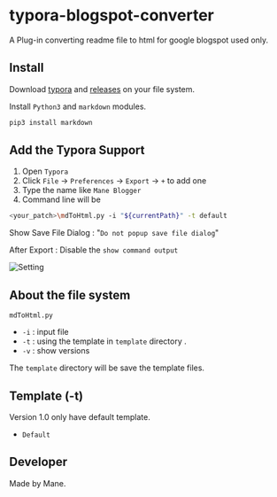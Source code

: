# typora-blogspot-converter

A Plug-in converting readme file to html for google blogspot used only.

## Install

Download [typora](https://typora.io/) and [releases](https://github.com/Mane-Network-Team/typora-blogspot-converter/releases) on your file system.

Install `Python3` and `markdown` modules.

```bash
pip3 install markdown
```

## Add the Typora Support

1. Open `Typora`
2. Click `File` -> `Preferences` -> `Export`  -> `+`  to add one 
3. Type the name like `Mane Blogger`
4. Command line will be 

```bash
<your_patch>\mdToHtml.py -i "${currentPath}" -t default
```

Show Save File Dialog : "`Do not popup save file dialog`"

After Export : Disable the `show command output`

![Setting](https://raw.githubusercontent.com/Mane-Network-Team/typora-blogspot-converter/main/picture/setting.png)

## About the file system

`mdToHtml.py` 

- `-i` : input file
- `-t` : using the template in `template` directory .
- `-v` : show versions

The `template` directory will be save the template files.

## Template (-t)

Version 1.0 only have default template.

- `Default` 

## Developer

Made by Mane.
